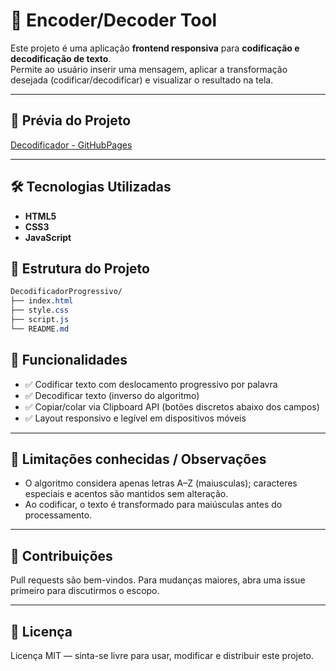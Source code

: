 # 🔐 Encoder/Decoder Tool

Este projeto é uma aplicação **frontend responsiva** para **codificação e decodificação de texto**.  
Permite ao usuário inserir uma mensagem, aplicar a transformação desejada (codificar/decodificar) e visualizar o resultado na tela.

---

## 📸 Prévia do Projeto

[Decodificador - GitHubPages](https://marcotsf.github.io/DecodificadorProgressivo/)

---

## 🛠️ Tecnologias Utilizadas

- **HTML5**  
- **CSS3** 
- **JavaScript**

## 📂 Estrutura do Projeto

```css
DecodificadorProgressivo/
├── index.html
├── style.css
├── script.js
└── README.md
```

## 📌 Funcionalidades

- ✅ Codificar texto com deslocamento progressivo por palavra  
- ✅ Decodificar texto (inverso do algoritmo)  
- ✅ Copiar/colar via Clipboard API (botões discretos abaixo dos campos)  
- ✅ Layout responsivo e legível em dispositivos móveis

---

## 🧪 Limitações conhecidas / Observações

- O algoritmo considera apenas letras A–Z (maiusculas); caracteres especiais e acentos são mantidos sem alteração.  
- Ao codificar, o texto é transformado para maiúsculas antes do processamento.

---

## 🤝 Contribuições

Pull requests são bem-vindos. Para mudanças maiores, abra uma issue primeiro para discutirmos o escopo.

---

## 📄 Licença

Licença MIT — sinta-se livre para usar, modificar e distribuir este projeto.